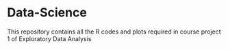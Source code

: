 Data-Science
============

This repository contains all the R codes and plots required in course project 1 of Exploratory Data Analysis
